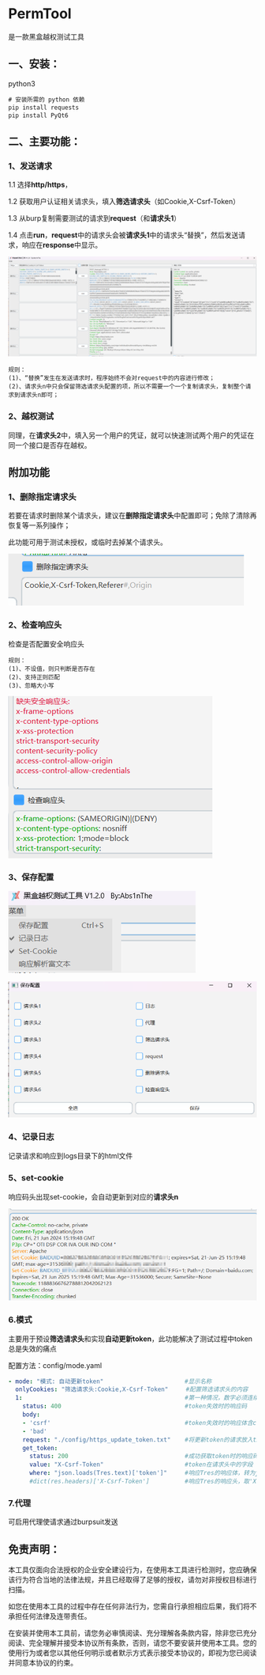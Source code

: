# PermTool

是一款黑盒越权测试工具

## 一、安装：

python3

```
# 安装所需的 python 依赖
pip install requests
pip install PyQt6
```

## 二、主要功能：

### 1、发送请求

1.1 选择**http/https**，

1.2 获取用户认证相关请求头，填入**筛选请求头**（如Cookie,X-Csrf-Token）

1.3 从burp复制需要测试的请求到**request**（和**请求头1**）

1.4 点击**run**，**request**中的请求头会被**请求头1**中的请求头“替换”，然后发送请求，响应在**response**中显示。

![](img/zxuucd.png)

```
规则：
(1)、“替换”发生在发送请求时，程序始终不会对request中的内容进行修改；
(2)、请求头n中只会保留筛选请求头配置的项，所以不需要一个一个复制请求头，复制整个请求到请求头n即可；
```

### 2、越权测试

同理，在**请求头2**中，填入另一个用户的凭证，就可以快速测试两个用户的凭证在同一个接口是否存在越权。

## 附加功能

### 1、删除指定请求头

若要在请求时删除某个请求头，建议在**删除指定请求头**中配置即可；免除了清除再恢复等一系列操作；

此功能可用于测试未授权，或临时去掉某个请求头。

![](img/yhcmfg.png)

### 2、检查响应头

检查是否配置安全响应头

```
规则：
(1)、不设值，则只判断是否存在
(2)、支持正则匹配
(3)、忽略大小写
```

![](img/tmaeam.png)

### 3、保存配置

![](img/mmiudk.png)

![](img/rjygbn.png)

### 4、记录日志

记录请求和响应到logs目录下的html文件

### 5、set-cookie

响应码头出现set-cookie，会自动更新到对应的**请求头n**

![](img/wyxxeg.png)

### 6.模式

主要用于预设**筛选请求头**和实现**自动更新token**，此功能解决了测试过程中token总是失效的痛点

配置方法：config/mode.yaml

```yaml
- mode: "模式: 自动更新token"                       #显示名称
  onlyCookies: "筛选请求头:Cookie,X-Csrf-Token"     #配置筛选请求头的内容
  1:                                              #第一种情况，数字必须连续
    status: 400                                   #token失效时的响应码
    body:
    - 'csrf'                                      #token失效时的响应体含csrf或bad
    - 'bad'
    request: "./config/https_update_token.txt"    #将更新token的请求放入txt，文件名中有https，则使用https请求
    get_token:
      status: 200                                 #成功获取token时的响应码
      value: "X-Csrf-Token"                       #token在请求头中的字段
      where: "json.loads(Tres.text)['token']"     #响应Tres的响应体，转为json格式，取'token'的值，为新的token
      #dict(res.headers)['X-Csrf-Token']          #响应Tres的响应头，取'X-Csrf-Token'的值，为新的token
```

### 7.代理

可启用代理使请求通过burpsuit发送

## 免责声明：

本工具仅面向合法授权的企业安全建设行为，在使用本工具进行检测时，您应确保该行为符合当地的法律法规，并且已经取得了足够的授权，请勿对非授权目标进行扫描。

如您在使用本工具的过程中存在任何非法行为，您需自行承担相应后果，我们将不承担任何法律及连带责任。

在安装并使用本工具前，请您务必审慎阅读、充分理解各条款内容，除非您已充分阅读、完全理解并接受本协议所有条款，否则，请您不要安装并使用本工具。您的使用行为或者您以其他任何明示或者默示方式表示接受本协议的，即视为您已阅读并同意本协议的约束。